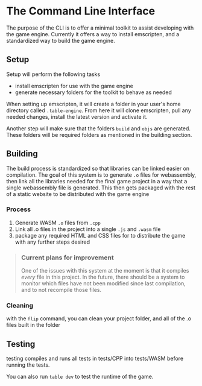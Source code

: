 # The Command Line Interface
The purpose of the CLI is to offer a minimal toolkit to assist developing with the game engine. Currently it offers a way to install emscripten, and a standardized way to build the game engine.

## Setup
Setup will perform the following tasks
- install emscripten for use with the game engine
- generate necessary folders for the toolkit to behave as needed

When setting up emscripten, it will create a folder in your user's home directory called `.table-engine`. From here it will clone emscripten, pull any needed changes, install the latest version and activate it.

Another step will make sure that the folders `build` and `objs` are generated. These folders will be required folders as mentioned in the building section.

## Building

The build process is standardized so that libraries can be linked easier on compilation. The goal of this system is to generate `.o` files for webassembly, then link all the libraries needed for the final game project in a way that a single webassembly file is generated. This then gets packaged with the rest of a static website to be distributed with the game engine

### Process
1. Generate WASM `.o` files from `.cpp`
2. Link all .o files in the project into a single `.js` and `.wasm` file
3. package any required HTML and CSS files for to distribute the game with any further steps desired

> ### Current plans for improvement
> One of the issues with this system at the moment is that it compiles *every* file in this project. In the future, there should be a system to monitor which files have not been modified since last compilation, and to not recompile those files.

### Cleaning
with the `flip` command, you can clean your project folder, and all of the .o files built in the folder

## Testing
testing compiles and runs all tests in tests/CPP into tests/WASM before running the tests.

You can also run `table dev` to test the runtime of the game.